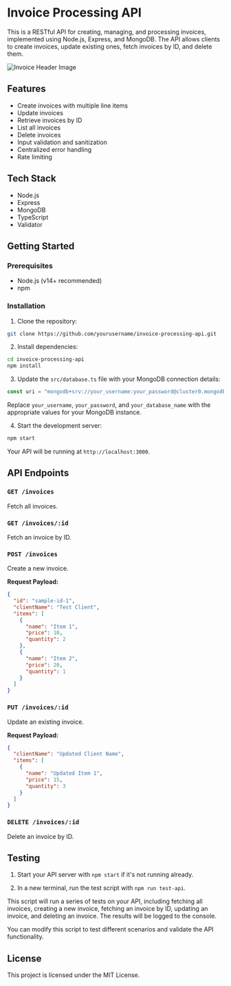 # Invoice Processing API

This is a RESTful API for creating, managing, and processing invoices, implemented using Node.js, Express, and MongoDB. The API allows clients to create invoices, update existing ones, fetch invoices by ID, and delete them.

![Invoice Header Image](https://visme.co/blog/wp-content/uploads/2021/08/How-to-make-an-invoice-Header.jpg)

## Features

- Create invoices with multiple line items
- Update invoices
- Retrieve invoices by ID
- List all invoices
- Delete invoices
- Input validation and sanitization
- Centralized error handling
- Rate limiting

## Tech Stack

- Node.js
- Express
- MongoDB
- TypeScript
- Validator

## Getting Started

### Prerequisites

- Node.js (v14+ recommended)
- npm

### Installation

1. Clone the repository:

```bash
git clone https://github.com/yourusername/invoice-processing-api.git
```

2. Install dependencies:

```bash
cd invoice-processing-api
npm install
```

3. Update the `src/database.ts` file with your MongoDB connection details:

```typescript
const uri = "mongodb+srv://your_username:your_password@cluster0.mongodb.net/your_database_name?retryWrites=true&w=majority";
```

Replace `your_username`, `your_password`, and `your_database_name` with the appropriate values for your MongoDB instance.

4. Start the development server:

```bash
npm start
```

Your API will be running at `http://localhost:3000`.

## API Endpoints

### `GET /invoices`

Fetch all invoices.

### `GET /invoices/:id`

Fetch an invoice by ID.

### `POST /invoices`

Create a new invoice.

**Request Payload:**

```json
{
  "id": "sample-id-1",
  "clientName": "Test Client",
  "items": [
    {
      "name": "Item 1",
      "price": 10,
      "quantity": 2
    },
    {
      "name": "Item 2",
      "price": 20,
      "quantity": 1
    }
  ]
}
```

### `PUT /invoices/:id`

Update an existing invoice.

**Request Payload:**

```json
{
  "clientName": "Updated Client Name",
  "items": [
    {
      "name": "Updated Item 1",
      "price": 15,
      "quantity": 3
    }
  ]
}
```

### `DELETE /invoices/:id`

Delete an invoice by ID.

## Testing

1. Start your API server with `npm start` if it's not running already.

2. In a new terminal, run the test script with `npm run test-api`.

This script will run a series of tests on your API, including fetching all invoices, creating a new invoice, fetching an invoice by ID, updating an invoice, and deleting an invoice. The results will be logged to the console.

You can modify this script to test different scenarios and validate the API functionality.

## License

This project is licensed under the MIT License.